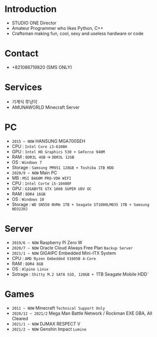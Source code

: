 # Introduction
- STUDIO ONE Director
- Amateur Programmer who likes Python, C++
- Craftsman making fun, cool, sexy and useless hardware or code

# Contact
- +821086719820 (SMS ONLY)

# Services
- 기계식 루냥이
- AMUNAWORLD Minecraft Server

# PC
- `2015 ~ NOW` HANSUNG MGA700SEH
 - CPU : `Intel Core i3-6100H`
 - GPU : `Intel HD Graphics 530 + GeForce 940M`
 - RAM : `DDR3L 4GB` → `DDR3L 12GB`
 - OS : `Windows 7`
 - Storage : `Samsung PM951 128GB + Toshiba 1TB HDD`
- `2020/9 ~ NOW` Main PC
 - MB : `MSI B460M PRO-VDH WIFI`
 - CPU : `Intel Corte i5-10400F`
 - GPU : `GIGABYTE GTX 1660 SUPER UDV OC`
 - RAM : `DDR4 16GB`
 - OS : `Windows 10`
 - Storage : `WD SN550 NVMe 1TB + Seagate ST1000LM035 1TB + Samsung HD322HJ`

# Server
- `2019/6 ~ NOW` Raspberry Pi Zero W
- `2020/7 ~ NOW` Oracle Cloud Always Free Plan `Backup Server`
- `2021/1 ~ NOW` GIGAIPC Embedded Mini-ITX System
 - CPU : `AMD Ryzen Embedded V1605B 4-Core`
 - RAM : `DDR4 8GB`
 - OS : `Alpine Linux`
 - Sotrage : `Shitty M.2 SATA SSD, 120GB + `1TB Seagate Mobile HDD`

# Games
- `2011 ~ NOW` Minecraft `Technical Support Only`
- `2020/12 ~ 2021/2` Mega Man Battle Network / Rockman EXE GBA, All Cleared
- `2021/1 ~ NOW` DJMAX RESPECT V
- `2021/2 ~ NOW` Genshin Impact `Lumine`
